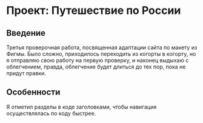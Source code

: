 # Проект: Путешествие по России

## Введение  
Третья проверочная работа, посвященная адаптации сайта по макету из Фигмы. Было сложно, приходилось переходить из когорты в когорту, но я отправляю свою работу на первую проверку, и наконец выдыхаю с облегчением, правда, облегчение будет длиться до тех пор, пока не придут правки.  
## Особенности  
Я отметил разделы в коде заголовками, чтобы навигация осуществлялась по коду быстрее.  